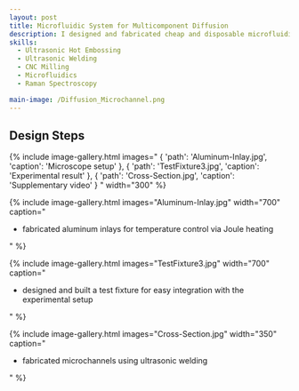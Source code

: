 ```yaml
---
layout: post
title: Microfluidic System for Multicomponent Diffusion
description: I designed and fabricated cheap and disposable microfluidic channels to simultaneously determine all diffusion coefficients in liquid mixtures containing two or more substances. 
skills: 
  - Ultrasonic Hot Embossing
  - Ultrasonic Welding
  - CNC Milling
  - Microfluidics
  - Raman Spectroscopy

main-image: /Diffusion_Microchannel.png
---
```


## Design Steps

{% include image-gallery.html 
   images="
     { 'path': 'Aluminum-Inlay.jpg', 'caption': 'Microscope setup' },
     { 'path': 'TestFixture3.jpg', 'caption': 'Experimental result' },
     { 'path': 'Cross-Section.jpg', 'caption': 'Supplementary video' }
   "
   width="300"
%}


{% include image-gallery.html 
   images="Aluminum-Inlay.jpg" 
   width="700" 
   caption="<ul>
     <li>fabricated aluminum inlays for temperature control via Joule heating</li>
   </ul>" 
%}

{% include image-gallery.html 
   images="TestFixture3.jpg" 
   width="700" 
   caption="<ul>
     <li>designed and built a test fixture for easy integration with the experimental setup</li>
   </ul>" 
%}

{% include image-gallery.html 
   images="Cross-Section.jpg" 
   width="350" 
   caption="<ul>
     <li>fabricated microchannels using ultrasonic welding</li>
   </ul>" 
%}



<!--- designed and fabricated molds for ultrasonic hot embossing
- used ultrasonic hot embossing and ultrasonic welding to create the microchannels
- integrated CNC-milled aluminum inlays for temperature control via Joule heating
- designed and built a test fixture for easy integration with the experimental setup
- used Raman spectroscopy to evaluate the performance of the diffusion experiments
-->

